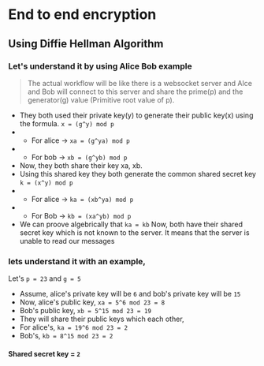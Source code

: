 # End to end encryption
 ## Using Diffie Hellman Algorithm
 ### Let's understand it by using Alice Bob example
 > The actual workflow will be like there is a websocket server and Alce and Bob will connect to this server and share the prime(p) and the generator(g) value (Primitive root value of p).
 - They both used their private key(y) to generate their public key(x) using the formula. `x = (g^y) mod p` 
 - - For alice ->  `xa = (g^ya) mod p` 
 - - For bob -> `xb = (g^yb) mod p` 
 - Now, they both share their key xa, xb. 
 - Using this shared key they both generate the common shared secret key `k = (x^y) mod p`
 - - For alice -> `ka = (xb^ya) mod p`
 - - For Bob -> `kb = (xa^yb) mod p` 
 - We can proove algebrically that `ka = kb`
 Now, both have their shared secret key which is not known to the server. It means that the server is unable to read our messages
### lets understand it with an example, 
Let's `p = 23` and `g = 5`
- Assume, alice's private key will be `6` and bob's private key will be `15`
- Now, alice's public key, `xa = 5^6 mod 23 = 8`
- Bob's public key, `xb = 5^15 mod 23 = 19`
- They will share their public keys which each other,
- For alice's, `ka = 19^6 mod 23 = 2`
- Bob's, `kb = 8^15 mod 23 = 2` 
#### Shared secret key = `2`